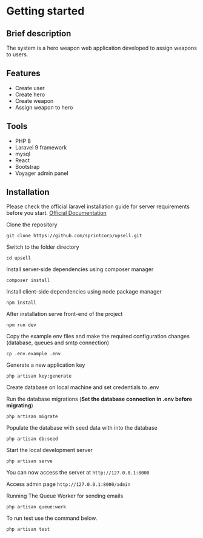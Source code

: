 # Getting started

## Brief description

The system is a hero weapon web application developed to assign weapons to users.

## Features
- Create user
- Create hero
- Create weapon
- Assign weapon to hero

## Tools
- PHP 8
- Laravel 9 framework
- mysql
- React
- Bootstrap
- Voyager admin panel


## Installation

Please check the official laravel installation guide for server requirements before you start.
[Official Documentation](https://laravel.com/docs/9.x/installation)


Clone the repository

    git clone https://github.com/sprintcorp/upsell.git

Switch to the folder directory

    cd upsell

Install server-side dependencies using composer manager

    composer install

Install client-side dependencies using node package manager

    npm install

After installation serve front-end of the project

    npm run dev


Copy the example env files and make the required configuration changes (database, queues and smtp connection)

    cp .env.example .env


Generate a new application key

    php artisan key:generate

Create database on local machine and set credentials to .env

Run the database migrations (**Set the database connection in .env before migrating**)

    php artisan migrate

Populate the database with seed data with into the database

    php artisan db:seed

Start the local development server

    php artisan serve

You can now access the server at `http://127.0.0.1:8000`

Access admin page `http://127.0.0.1:8000/admin`

Running The Queue Worker for sending emails

    php artisan queue:work

To run test use the command below. 

    php artisan test

